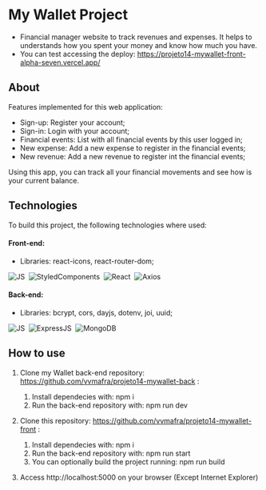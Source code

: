 # My Wallet Project
- Financial manager website to track revenues and expenses. It helps to understands how you spent your money and know how much you have.
- You can test accessing the deploy: https://projeto14-mywallet-front-alpha-seven.vercel.app/

## About
Features implemented for this web application:
- Sign-up: Register your account;
- Sign-in: Login with your account;
- Financial events: List with all financial events by this user logged in;
- New expense: Add a new expense to register in the financial events;
- New revenue: Add a new revenue to register int the financial events;

Using this app, you can track all your financial movements and see how is your current balance.

## Technologies
To build this project, the following technologies where used:
#### Front-end:
- Libraries: react-icons, react-router-dom;

![JS](https://img.shields.io/badge/JavaScript-323330?style=for-the-badge&logo=javascript&logoColor=F7DF1E)&nbsp;
![StyledComponents]( https://img.shields.io/badge/styled--components-DB7093?style=for-the-badge&logo=styled-components&logoColor=white)&nbsp;
![React](https://img.shields.io/badge/React-20232A?style=for-the-badge&logo=react&logoColor=61DAFB)&nbsp;
![Axios](https://img.shields.io/badge/axios-671ddf?&style=for-the-badge&logo=axios&logoColor=white)&nbsp;


#### Back-end:
- Libraries: bcrypt, cors, dayjs, dotenv, joi, uuid;

![JS](https://img.shields.io/badge/JavaScript-323330?style=for-the-badge&logo=javascript&logoColor=F7DF1E)&nbsp;
![ExpressJS](https://img.shields.io/badge/Express%20js-000000?style=for-the-badge&logo=express&logoColor=white)&nbsp;
![MongoDB](https://img.shields.io/badge/MongoDB-4EA94B?style=for-the-badge&logo=mongodb&logoColor=white)&nbsp;

## How to use

1. Clone my Wallet back-end repository: https://github.com/vvmafra/projeto14-mywallet-back :

   1. Install dependecies with: npm i &nbsp;
   2. Run the back-end repository with: npm run dev
  
2. Clone this repository: https://github.com/vvmafra/projeto14-mywallet-front :

   1. Install dependecies with: npm i
   2. Run the back-end repository with: npm run start
   3. You can optionally build the project running: npm run build
  
3. Access http://localhost:5000 on your browser (Except Internet Explorer)

